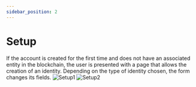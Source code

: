 ```yaml
---
sidebar_position: 2
---
```


# Setup

If the account is created for the first time and does not have an associated entity in the blockchain, the user is presented with a page that allows the creation of an identity. Depending on the type of identity chosen, the form changes its fields.
![Setup1](/img/docs/setup-dashboard.png)
![Setup2](/img/docs/login-page-create-entity-dashboard.png)

